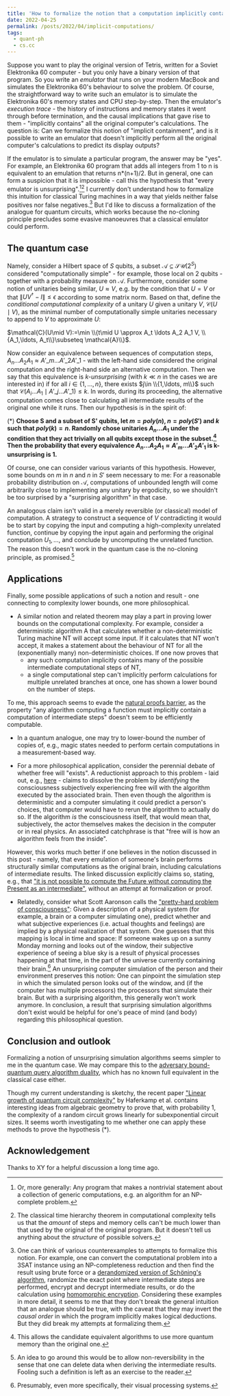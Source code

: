 ```yaml
---
title: 'How to formalize the notion that a computation implicitly contains another one?'
date: 2022-04-25
permalink: /posts/2022/04/implicit-computations/
tags:
  - quant-ph
  - cs.cc
---
```


Suppose you want to play the original version of Tetris, written for a Soviet Elektronika 60 computer - but you only have a binary version of that program. So you write an _emulator_ that runs on your modern MacBook and simulates the Elektronika 60's behaviour to solve the problem. Of course, the straightforward way to write such an emulator is to simulate the Elektronika 60's memory states and CPU step-by-step. Then the emulator's _execution trace_ - the history of instructions and memory states it went through before termination, and the causal implications that gave rise to them - "implicitly contains" all the original computer's calculations. The question is: Can we formalize this notion of "implicit containment", and is it possible to write an emulator that doesn't implicitly perform all the original computer's calculations to predict its display outputs?

If the emulator is to simulate a particular program, the answer may be "yes". For example, an Elektronika 60 program that adds all integers from 1 to n is equivalent to an emulation that returns n*(n+1)/2. But in general, one can form a suspicion that it is impossible - call this the hypothesis that "every emulator is unsurprising".[^1][^2] I currently don't understand how to formalize this intuition for classical Turing machines in a way that yields neither false positives nor false negatives.[^3] But I'd like to discuss a formalization of the analogue for quantum circuits, which works because the no-cloning principle precludes some evasive manoeuvres that a classical emulator could perform.

The quantum case
-------------------
Namely, consider a Hilbert space of $S$ qubits, a subset $\mathcal{A}\subseteq \mathcal{SU}(2^S)$ considered "computationally simple" - for example, those local on 2 qubits - together with a probability measure on $\mathcal{A}$. Furthermore, consider some notion of unitaries being similar, $U \approx V$, e.g. by the condition that $U=V$ or that $\lVert U V^\dagger-I \rVert\leq \epsilon$ according to some matrix norm. Based on that, define the _conditional computational complexity_ of a unitary $U$ given a unitary $V$, $\mathcal{C}(U\mid V)$, as the minimal number of computationally simple unitaries necessary to append to $V$ to approximate $U$:

$\mathcal{C}(U\mid V):=\min \\{t\mid U \approx A_t \ldots A_2 A_1 V, \\{A_1,\ldots, A_t\\}\subseteq \mathcal{A}\\}$.

Now consider an equivalence between sequences of computation steps, $A_n \ldots A_2 A_1 \approx A'\_m \ldots A'\_2 A'\_1$ - with the left-hand side considered the original computation and the right-hand side an alternative computation. Then we say that this equivalence is _k-unsurprising_ (with $k\ll n$ in the cases we are interested in) if for all $i\in \{1,\ldots, n\}$, there exists $j\in \\{1,\ldots, m\\}$ such that $\mathcal{C}(A_i \ldots A_1\mid A'\_j \ldots A'\_1)\leq k$. In words, during its proceeding, the alternative computation comes close to calculating all intermediate results of the original one while it runs. Then our hypothesis is in the spirit of:

(\*) **Choose S and a subset of S' qubits, let $m=poly(n)$, $n=poly(S')$ and $k$ such that $poly(k)=n$. Randomly chose unitaries $A_n \ldots A_1$ under the condition that they act trivially on all qubits except those in the subset.[^4] Then the probability that every equivalence $A_n \ldots A_2 A_1 \approx A'_m \ldots A'_2 A'_1$ is k-unsurprising is 1.**

Of course, one can consider various variants of this hypothesis. However, some bounds on $m$ in $n$ and $n$ in $S'$ seem necessary to me: For a reasonable probability distribution on $\mathcal{A}$, computations of unbounded length will come arbitrarily close to implementing any unitary by ergodicity, so we shouldn't be too surprised by a "surprising algorithm" in that case.

An analogous claim isn't valid in a merely reversible (or classical) model of computation. A strategy to construct a sequence of $V$ contradicting it would be to start by copying the input and computing a high-complexity unrelated function, continue by copying the input again and performing the original computation $U_1,\ldots$, and conclude by uncomputing the unrelated function. The reason this doesn't work in the quantum case is the no-cloning principle, as promised.[^5]

Applications
-------------
Finally, some possible applications of such a notion and result - one connecting to complexity lower bounds, one more philosophical.

 - A similar notion and related theorem may play a part in proving lower bounds on the computational complexity. For example, consider a deterministic algorithm A that calculates whether a non-deterministic Turing machine NT will accept some input. If it calculates that NT won't accept, it makes a statement about the behaviour of NT for all the (exponentially many) non-deterministic choices. If one now proves that
   - any such computation implicitly contains many of the possible intermediate computational steps of NT,
    - a single computational step can't implicitly perform calculations for multiple unrelated branches at once,
one has shown a lower bound on the number of steps.
 
To me, this approach seems to evade the [natural proofs barrier](https://theory.stanford.edu/~liyang/teaching/projects/natural-proofs-barrier-and-P-NP.pdf), as the property "any algorithm computing a function must implicitly contain a computation of intermediate steps" doesn't seem to be efficiently computable.

- In a quantum analogue, one may try to lower-bound the number of copies of, e.g., magic states needed to perform certain computations in a measurement-based way.

- For a more philosophical application, consider the perennial debate of whether free will "exists". A reductionist approach to this problem - laid out, e.g., [here](https://wiki.lesswrong.com/wiki/Free_will_%28solution%29) - claims to dissolve the problem by  _identifying_ the consciousness subjectively experiencing free will with the algorithm executed by the associated brain. Then even though the algorithm is deterministic and a computer simulating it could predict a person's choices, that computer would have to rerun the algorithm to actually do so. If the algorithm _is_ the consciousness itself, that would mean that, subjectively, the actor themselves makes the decision in the computer or in real physics. An associated catchphrase is that "free will is how an algorithm feels from the inside".

However, this works much better if one believes in the notion discussed in this post - namely, that every emulation of someone's brain performs structurally similar computations as the original brain, including calculations of intermediate results. The linked discussion explicitly claims so, stating, e.g., that ["it is not possible to compute the Future without computing the Present as an intermediate"](https://www.lesswrong.com/posts/EsMhFZuycZorZNRF5/the-ultimate-source), without an attempt at formalization or proof.

- Relatedly, consider what Scott Aaronson calls the ["pretty-hard problem of consciousness"](https://scottaaronson.blog/?p=1799): Given a description of a physical system (for example, a brain or a computer simulating one), predict whether and what subjective experiences (i.e. actual thoughts and feelings) are implied by a physical realization of that system. One guesses that this mapping is local in time and space: If someone wakes up on a sunny Monday morning and looks out of the window, their subjective experience of seeing a blue sky is a result of physical processes happening at that time, in the part of the universe currently containing their brain.[^6] An unsurprising computer simulation of the person and their environment preserves this notion: One can pinpoint the simulation step in which the simulated person looks out of the window, and (if the computer has multiple processors) the processors that simulate their brain. But with a surprising algorithm, this generally won't work anymore. In conclusion, a result that surprising simulation algorithms don't exist would be helpful for one's peace of mind (and body) regarding this philosophical question.

Conclusion and outlook
----------------------
Formalizing a notion of unsurprising simulation algorithms seems simpler to me in the quantum case. We may compare this to the [adversary bound-quantum query algorithm duality](https://arxiv.org/abs/1504.06943), which has no known full equivalent in the classical case either.

Though my current understanding is sketchy, the recent paper ["Linear growth of quantum circuit complexity"](https://doi.org/10.1038/s41567-022-01539-6) by Haferkamp et al. contains interesting ideas from algebraic geometry to prove that, with probability 1, the complexity of a random circuit grows linearly for subexponential circuit sizes. It seems worth investigating to me whether one can apply these methods to prove the hypothesis (*).

Acknowledgement
---------------
Thanks to XY for a helpful discussion a long time ago.

[^1]: Or, more generally: Any program that makes a nontrivial statement about a collection of generic computations, e.g. an algorithm for an NP-complete problem.

[^2]: The classical time hierarchy theorem in computational complexity tells us that the _amount_ of steps and memory cells can't be much lower than that used by the original of the original program. But it doesn't tell us anything about the _structure_ of possible solvers.

[^3]: One can think of various counterexamples to attempts to formalize this notion. For example, one can convert the computational problem into a 3SAT instance using an NP-completeness reduction and then find the result using brute force or a [derandomized version of Schöning's algorithm](https://dl.acm.org/doi/abs/10.1145/1993636.1993670), randomize the exact point where intermediate steps are performed, encrypt and decrypt intermediate results, or do the calculation using [homomorphic encryption](https://en.wikipedia.org/wiki/Homomorphic_encryption). Considering these examples in more detail, it seems to me that they don't break the general intuition that an analogue should be true, with the caveat that they may invert the _causal order_ in which the program implicitly makes logical deductions. But they did break my attempts at formalizing them.

[^4]: This allows the candidate equivalent algorithms to use more quantum memory than the original one.

[^5]: An idea to go around this would be to allow non-reversibility in the sense that one can delete data when deriving the intermediate results. Fooling such a definition is left as an exercise to the reader.

[^6]: Presumably, even more specifically, their visual processing systems.
